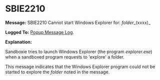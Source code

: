 # SBIE2210


**Message:** SBIE2210 Cannot start Windows Explorer for: _folder__(xxxx)_

**Logged To:** [Popup Message Log](PopupMessageLog).

**Explanation:**

Sandboxie tries to launch Windows Explorer (the program _explorer.exe_) when a sandboxed program requests to 'explore' a folder.

This message indicates that the Windows Explorer program could not be started to explore the _folder_ noted in the message.
